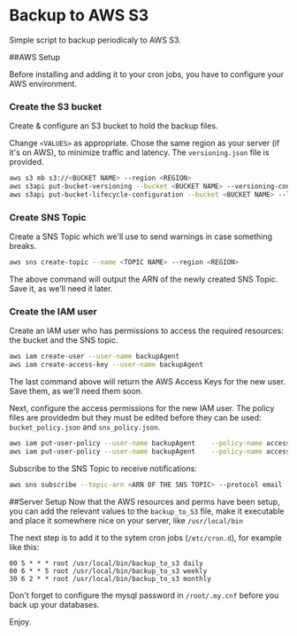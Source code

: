 Backup to AWS S3
================

Simple script to backup periodicaly to AWS S3.

##AWS Setup

Before installing and adding it to your cron jobs, you have to configure your AWS environment.

### Create the S3 bucket

Create & configure an S3 bucket to hold the backup files.

Change `<VALUES>` as appropriate.
Chose the same region as your server (if it's on AWS), to minimize traffic and latency.
The `versioning.json` file is provided.

```sh
aws s3 mb s3://<BUCKET NAME> --region <REGION>
aws s3api put-bucket-versioning --bucket <BUCKET NAME> --versioning-configuration Status=Enabled
aws s3api put-bucket-lifecycle-configuration --bucket <BUCKET NAME> --lifecycle-configuration  file://versioning.json
```

### Create SNS Topic
Create a SNS Topic which we'll use to send warnings in case something breaks.

```sh
aws sns create-topic --name <TOPIC NAME> --region <REGION>
```

The above command will output the ARN of the newly created SNS Topic. Save it, as we'll need it later.

### Create the IAM user

Create an IAM user who has permissions to access the required resources: the bucket and the SNS topic.

```sh
aws iam create-user --user-name backupAgent
aws iam create-access-key --user-name backupAgent
```

The last command above will return the AWS Access Keys for the new user. Save them, as we'll need them soon.

Next, configure the access permissions for the new IAM user. The policy files are providedm but they must be edited before they can be used: `bucket_policy.json` and `sns_policy.json`.

```sh
aws iam put-user-policy --user-name backupAgent    --policy-name accessS3 --policy-document file://bucket_policy.json
aws iam put-user-policy --user-name backupAgent    --policy-name accessS3 --policy-document file://sns_policy.json
```

Subscribe to the SNS Topic to receive notifications:

```sh
aws sns subscribe --topic-arn <ARN OF THE SNS TOPIC> --protocol email --notification-endpoint <YOUR EMAIL ADDRESS>  --region <REGION>
```

##Server Setup
Now that the AWS resources and perms have been setup, you can add the relevant values to the `backup_to_S3` file, make it executable and place it somewhere nice on your server, like `/usr/local/bin`

The next step is to add it to the sytem cron jobs (`/etc/cron.d`), for example like this:

```
00 5 * * * root /usr/local/bin/backup_to_s3 daily
00 6 * * 5 root /usr/local/bin/backup_to_s3 weekly
30 6 2 * * root /usr/local/bin/backup_to_s3 monthly
```

Don't forget to configure the mysql password in `/root/.my.cnf` before you back up your databases.

Enjoy.
